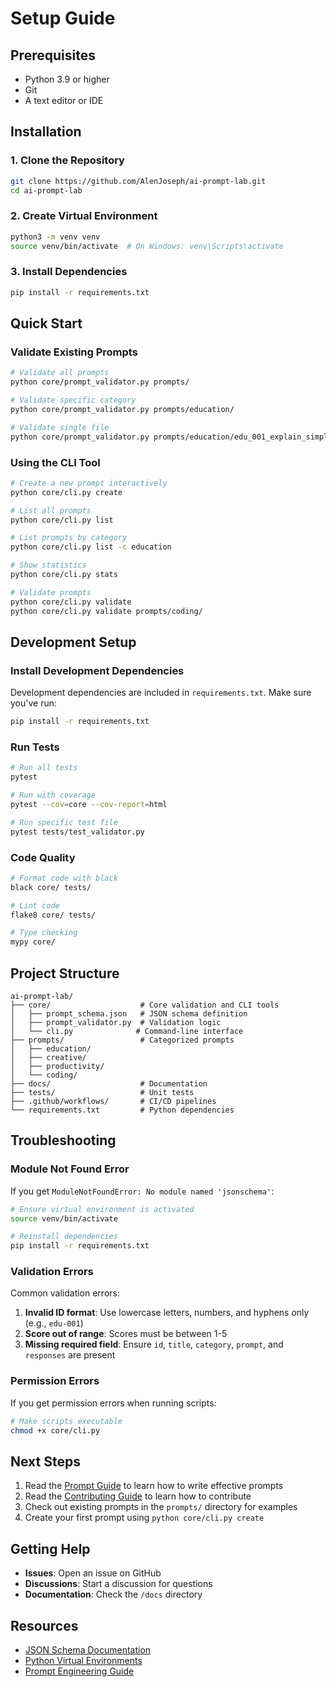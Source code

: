 # Setup Guide

## Prerequisites

- Python 3.9 or higher
- Git
- A text editor or IDE

## Installation

### 1. Clone the Repository

```bash
git clone https://github.com/AlenJoseph/ai-prompt-lab.git
cd ai-prompt-lab
```

### 2. Create Virtual Environment

```bash
python3 -m venv venv
source venv/bin/activate  # On Windows: venv\Scripts\activate
```

### 3. Install Dependencies

```bash
pip install -r requirements.txt
```

## Quick Start

### Validate Existing Prompts

```bash
# Validate all prompts
python core/prompt_validator.py prompts/

# Validate specific category
python core/prompt_validator.py prompts/education/

# Validate single file
python core/prompt_validator.py prompts/education/edu_001_explain_simple.json
```

### Using the CLI Tool

```bash
# Create a new prompt interactively
python core/cli.py create

# List all prompts
python core/cli.py list

# List prompts by category
python core/cli.py list -c education

# Show statistics
python core/cli.py stats

# Validate prompts
python core/cli.py validate
python core/cli.py validate prompts/coding/
```

## Development Setup

### Install Development Dependencies

Development dependencies are included in `requirements.txt`. Make sure you've run:

```bash
pip install -r requirements.txt
```

### Run Tests

```bash
# Run all tests
pytest

# Run with coverage
pytest --cov=core --cov-report=html

# Run specific test file
pytest tests/test_validator.py
```

### Code Quality

```bash
# Format code with black
black core/ tests/

# Lint code
flake8 core/ tests/

# Type checking
mypy core/
```

## Project Structure

```
ai-prompt-lab/
├── core/                    # Core validation and CLI tools
│   ├── prompt_schema.json   # JSON schema definition
│   ├── prompt_validator.py  # Validation logic
│   └── cli.py              # Command-line interface
├── prompts/                 # Categorized prompts
│   ├── education/
│   ├── creative/
│   ├── productivity/
│   └── coding/
├── docs/                    # Documentation
├── tests/                   # Unit tests
├── .github/workflows/       # CI/CD pipelines
└── requirements.txt         # Python dependencies
```

## Troubleshooting

### Module Not Found Error

If you get `ModuleNotFoundError: No module named 'jsonschema'`:

```bash
# Ensure virtual environment is activated
source venv/bin/activate

# Reinstall dependencies
pip install -r requirements.txt
```

### Validation Errors

Common validation errors:

1. **Invalid ID format**: Use lowercase letters, numbers, and hyphens only (e.g., `edu-001`)
2. **Score out of range**: Scores must be between 1-5
3. **Missing required field**: Ensure `id`, `title`, `category`, `prompt`, and `responses` are present

### Permission Errors

If you get permission errors when running scripts:

```bash
# Make scripts executable
chmod +x core/cli.py
```

## Next Steps

1. Read the [Prompt Guide](PROMPT_GUIDE.md) to learn how to write effective prompts
2. Read the [Contributing Guide](CONTRIBUTING.md) to learn how to contribute
3. Check out existing prompts in the `prompts/` directory for examples
4. Create your first prompt using `python core/cli.py create`

## Getting Help

- **Issues**: Open an issue on GitHub
- **Discussions**: Start a discussion for questions
- **Documentation**: Check the `/docs` directory

## Resources

- [JSON Schema Documentation](https://json-schema.org/)
- [Python Virtual Environments](https://docs.python.org/3/tutorial/venv.html)
- [Prompt Engineering Guide](https://www.promptingguide.ai/)
